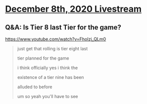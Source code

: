 # [December 8th, 2020 Livestream](../2020-12-08.md)
## Q&A: Is Tier 8 last Tier for the game?
https://www.youtube.com/watch?v=FhoIzj_QLm0
> just get that rolling is tier eight last
> 
> tier planned for the game
> 
> i think officially yes i think the
> 
> existence of a tier nine has been
> 
> alluded to before
> 
> um so yeah you'll have to see
> 

